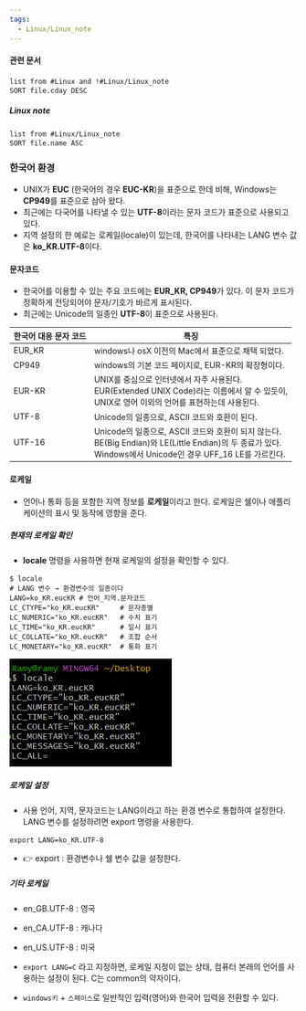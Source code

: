 ```yaml
---
tags:
  - Linux/Linux_note
---
```


#### 관련 문서
```dataview
list from #Linux and !#Linux/Linux_note
SORT file.cday DESC
```

##### Linux note
```dataview
list from #Linux/Linux_note
SORT file.name ASC
```


### 한국어 환경
- UNIX가 **EUC** (한국어의 경우 **EUC-KR**)을 표준으로 한데 비해, Windows는 **CP949**를 표준으로 삼아 왔다. 
- 최근에는 다국어를 나타낼 수 있는 **UTF-8**이라는 문자 코드가 표준으로 사용되고 있다. 
- 지역 설정의 한 예로는 로케일(locale)이 있는데, 한국어를 나타내는 LANG 변수 값은 **ko_KR.UTF-8**이다.

#### 문자코드 
- 한국어를 이용할 수 있는 주요 코드에는 **EUR_KR, CP949**가 있다. 이 문자 코드가 정확하게 전당되어야 문자/기호가 바르게 표시된다.
- 최근에는 Unicode의 일종인 **UTF-8**이 표준으로 사용된다. 

| 한국어 대응 문자 코드 | 특징                                                                                                                                                             |
| ------------------------ | ---------------------------------------------------------------------------------------------------------------------------------------------------------------- |
| EUR_KR                   | windows나 osX 이전의 Mac에서 표준으로 채택 되었다.                                                                                                               |
| CP949                    | windows의 기본 코드 페이지로, EUR-KR의 확장형이다.                                                                                                               |
| EUR-KR                   | UNIX를 중심으로 인터넷에서 자주 사용된다. <br>EUR(Extended UNIX Code)라는 이름에서 알 수 있듯이,<br> UNIX로 영어 이외의 언어를 표현하는데 사용된다.                  |
| UTF-8                    | Unicode의 일종으로, ASCII 코드와 호환이 된다.                                                                                                                    |
| UTF-16                   | Unicode의 일종으로, ASCII 코드와 호환이 되지 않는다.<br>BE(Big Endian)와 LE(Little Endian)의 두 종료가 있다.<br>Windows에서 Unicode인 경우 UFF_16 LE를 가르킨다. |


#### 로케일
- 언어나 통화 등을 포함한 지역 정보를 **로케일**이라고 한다. 로케일은 쉘이나 애플리케이션의 표시 및 동작에 영향을 준다. 

##### 현재의 로케일 확인
- **locale** 명령을 사용하면 현재 로케일의 설정을 확인할 수 있다.
```shell
$ locale
# LANG 변수 → 환경변수의 일종이다
LANG=ko_KR.eucKR # 언어_지역.문자코드
LC_CTYPE="ko_KR.eucKR"     # 문자종별
LC_NUMERIC="ko_KR.eucKR"   # 수치 표기
LC_TIME="ko_KR.eucKR"      # 일시 표기
LC_COLLATE="ko_KR.eucKR"   # 조합 순서
LC_MONETARY="ko_KR.eucKR"  # 통화 표기
```

![](assets/Linux%20note-15.png)

##### 로케일 설정
- 사용 언어, 지역, 문자코드는 LANG이라고 하는 환경 변수로 통합하여 설정한다. LANG 변수를 설정하려면 export 명령을 사용한다. 
```shell
export LANG=ko_KR.UTF-8
```
- 👉 export : 환경변수나 쉘 변수 값을 설정한다. 

##### 기타 로케일
- en_GB.UTF-8 : 영국
- en_CA.UTF-8 : 캐나다
- en_US.UTF-8 : 미국
- `export LANG=C` 라고 지정하면, 로케일 지정이 없는 상태, 컴퓨터 본래의 언어를 사용하는 설정이 된다. C는 common의 약자이다. 

- `windows키` + `스페이스`로 일반적인 입력(영어)와 한국어 입력을 전환할 수 있다. 